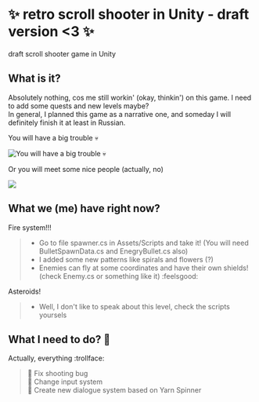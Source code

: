 # :sparkles: retro scroll shooter in Unity - draft version <3 :sparkles:
draft scroll shooter game in Unity
## What is it?
Absolutely nothing, cos me still workin' (okay, thinkin') on this game. I need to add some quests and new levels maybe? <br>
In general, I planned this game as a narrative one, and someday I will definitely finish it at least in Russian.

You will have a big trouble :skull:

![You will have a big trouble :skull:](https://sun9-45.userapi.com/impf/7zB6t6xUGrJpyKaa1UGwZ79uUCN0fOaS7YjDEQ/YCpnkqNFZps.jpg?size=427x318&quality=96&sign=25f1a0a9f9f6f3c59eb050f918f63ce7&type=album)

Or you will meet some nice people (actually, no)

![](https://sun9-66.userapi.com/impf/3mNVFQMEPOhHKqdfm3Zi6PptV3HY4ImKb2gX5g/HDZ8GOWlm9A.jpg?size=422x314&quality=96&sign=3d2c2229b67c5e9aa7e03fa646944a06&type=album)
## What we (me) have right now?
Fire system!!!
> - Go to file spawner.cs in Assets/Scripts and take it! (You will need BulletSpawnData.cs and EnegryBullet.cs also) 
> - I added some new patterns like spirals and flowers (?)
> - Enemies can fly at some coordinates and have their own shields! (check Enemy.cs or something like it) :feelsgood:

Asteroids!
> - Well, I don't like to speak about this level, check the scripts yoursels


## What I need to do? :scroll:
Actually, everything :trollface:

> :milky_way: Fix shooting bug <br>
> :milky_way: Change input system <br>
> :milky_way: Create new dialogue system based on Yarn Spinner <br>

